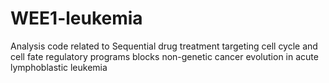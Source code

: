 # WEE1-leukemia

Analysis code related to Sequential drug treatment targeting cell cycle and cell fate regulatory programs blocks non-genetic cancer evolution in acute lymphoblastic leukemia
